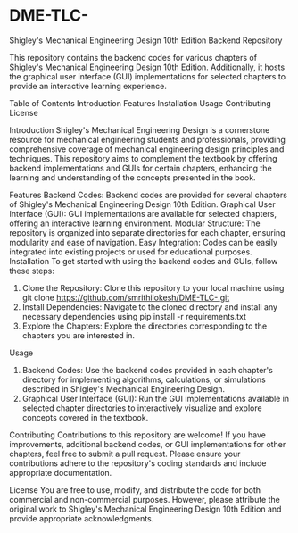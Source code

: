 # DME-TLC-

Shigley's Mechanical Engineering Design 10th Edition Backend Repository

This repository contains the backend codes for various chapters of Shigley's Mechanical Engineering Design 10th Edition. Additionally, it hosts the graphical user interface (GUI) implementations for selected chapters to provide an interactive learning experience.

Table of Contents
Introduction
Features
Installation
Usage
Contributing
License

Introduction
Shigley's Mechanical Engineering Design is a cornerstone resource for mechanical engineering students and professionals, providing comprehensive coverage of mechanical engineering design principles and techniques. This repository aims to complement the textbook by offering backend implementations and GUIs for certain chapters, enhancing the learning and understanding of the concepts presented in the book.

Features
Backend Codes: Backend codes are provided for several chapters of Shigley's Mechanical Engineering Design 10th Edition.
Graphical User Interface (GUI): GUI implementations are available for selected chapters, offering an interactive learning environment.
Modular Structure: The repository is organized into separate directories for each chapter, ensuring modularity and ease of navigation.
Easy Integration: Codes can be easily integrated into existing projects or used for educational purposes.
Installation
To get started with using the backend codes and GUIs, follow these steps:
1. Clone the Repository: Clone this repository to your local machine using git clone https://github.com/smrithilokesh/DME-TLC-.git
2. Install Dependencies: Navigate to the cloned directory and install any necessary dependencies using pip install -r requirements.txt
3. Explore the Chapters: Explore the directories corresponding to the chapters you are interested in.

Usage
1. Backend Codes: Use the backend codes provided in each chapter's directory for implementing algorithms, calculations, or simulations described in Shigley's Mechanical Engineering Design.
2. Graphical User Interface (GUI): Run the GUI implementations available in selected chapter directories to interactively visualize and explore concepts covered in the textbook.

Contributing
Contributions to this repository are welcome! If you have improvements, additional backend codes, or GUI implementations for other chapters, feel free to submit a pull request. Please ensure your contributions adhere to the repository's coding standards and include appropriate documentation.

License
You are free to use, modify, and distribute the code for both commercial and non-commercial purposes. However, please attribute the original work to Shigley's Mechanical Engineering Design 10th Edition and provide appropriate acknowledgments.

